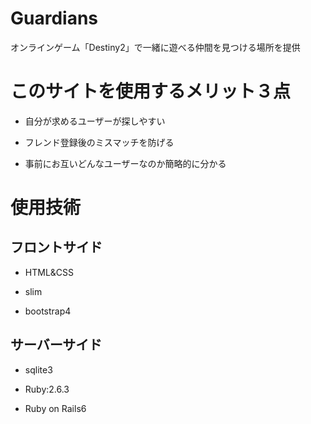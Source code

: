 # Guardians

オンラインゲーム「Destiny2」で一緒に遊べる仲間を見つける場所を提供

# このサイトを使用するメリット３点

* 自分が求めるユーザーが探しやすい

* フレンド登録後のミスマッチを防げる

* 事前にお互いどんなユーザーなのか簡略的に分かる

# 使用技術

## フロントサイド

* HTML&CSS

* slim

* bootstrap4

## サーバーサイド

* sqlite3

* Ruby:2.6.3

* Ruby on Rails6

